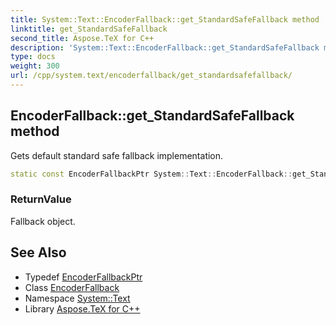 ```yaml
---
title: System::Text::EncoderFallback::get_StandardSafeFallback method
linktitle: get_StandardSafeFallback
second_title: Aspose.TeX for C++
description: 'System::Text::EncoderFallback::get_StandardSafeFallback method. Gets default standard safe fallback implementation in C++.'
type: docs
weight: 300
url: /cpp/system.text/encoderfallback/get_standardsafefallback/
---
```

## EncoderFallback::get_StandardSafeFallback method


Gets default standard safe fallback implementation.

```cpp
static const EncoderFallbackPtr System::Text::EncoderFallback::get_StandardSafeFallback()
```


### ReturnValue

Fallback object.

## See Also

* Typedef [EncoderFallbackPtr](../../../system/encoderfallbackptr/)
* Class [EncoderFallback](../)
* Namespace [System::Text](../../)
* Library [Aspose.TeX for C++](../../../)
